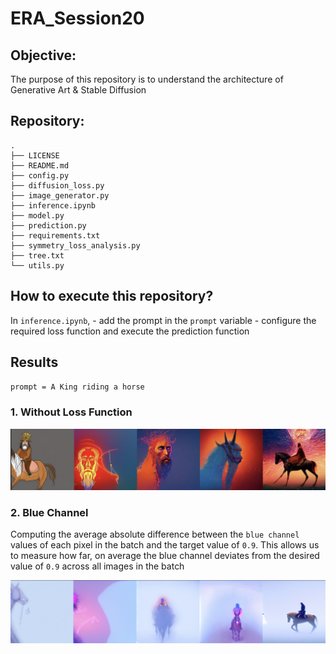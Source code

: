 # ERA_Session20

## Objective:
The purpose of this repository is to understand the architecture of Generative Art & Stable Diffusion

## Repository:
```
.
├── LICENSE
├── README.md
├── config.py
├── diffusion_loss.py
├── image_generator.py
├── inference.ipynb
├── model.py
├── prediction.py
├── requirements.txt
├── symmetry_loss_analysis.py
├── tree.txt
└── utils.py
```

## How to execute this repository?

In `inference.ipynb`, 
    - add the prompt in the `prompt` variable
    - configure the required loss function and execute the prediction function

## Results

`prompt = A King riding a horse`

### 1. Without Loss Function

![Alt text](image.png)

### 2. Blue Channel

Computing the average absolute difference between the `blue channel` values of each pixel in the batch and the target value of `0.9`. This allows us to measure how far, on average the blue channel deviates from the desired value of `0.9` across all images in the batch

![Alt text](image-1.png)